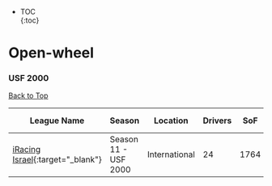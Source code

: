 * TOC  
{:toc}

# Open-wheel

### USF 2000

[Back to Top](#)  

|                                                League Name                                                |        Season       |   Location  |Drivers| SoF|Setup|Upcoming Race|New York|London|Sydney|
|-----------------------------------------------------------------------------------------------------------|---------------------|-------------|-------|----|-----|-------------|--------|------|------|
|[iRacing Israel](https://members.iracing.com/membersite/member/LeagueView.do?league=3928){:target="_blank"}|Season 11 \- USF 2000|International|   24  |1764|     |             |        |      |      |

